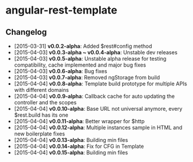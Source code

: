 angular-rest-template
=====================

## Changelog

- [2015-03-31] **v0.0.2-alpha**: Added $rest#config method
- [2015-04-03] **v0.0.3-alpha ~ v0.0.4-alpha**: Unstable dev releases
- [2015-04-03] **v0.0.5-alpha**: Unstable alpha release for testing compatibility, cache implemented and major bug fixes
- [2015-04-03] **v0.0.6-alpha**: Bug fixes
- [2015-04-03] **v0.0.7-alpha**: Removed ngStorage from build
- [2015-04-04] **v0.0.8-alpha**: Template build prototype for multiple APIs with different domains
- [2015-04-04] **v0.0.9-alpha**: Callback cache for auto updating the controller and the scopes
- [2015-04-04] **v0.0.10-alpha**: Base URL not universal anymore, every $rest.build has its one
- [2015-04-04] **v0.0.11-alpha**: Better wrapper for $http
- [2015-04-04] **v0.0.12-alpha**: Multiple instances sample in HTML and new boilerplate fixes
- [2015-04-04] **v0.0.13-alpha**: Building min files
- [2015-04-04] **v0.0.14-alpha**: Fix for CFG in Template
- [2015-04-04] **v0.0.15-alpha**: Building min files
